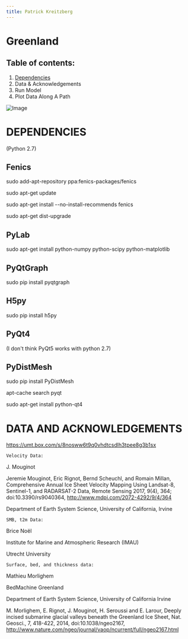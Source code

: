 ```yaml
---
title: Patrick Kreitzberg
---
```

# Greenland

## Table of contents:
1. [Dependencies](#dependencies)
2. Data & Acknowledgements
3. Run Model
4. Plot Data Along A Path

![Image](http://www.patkreitzberg.com/gl.png)

<a name="dependencies"></a>
# DEPENDENCIES

(Python 2.7)

## Fenics

sudo add-apt-repository ppa:fenics-packages/fenics

sudo apt-get update

sudo apt-get install --no-install-recommends fenics

sudo apt-get dist-upgrade

## PyLab

sudo apt-get install python-numpy python-scipy python-matplotlib

## PyQtGraph

sudo pip install pyqtgraph

## H5py

sudo pip install h5py

## PyQt4  
(I don't think PyQt5 works with python 2.7)
    
## PyDistMesh
sudo pip install PyDistMesh

apt-cache search pyqt

sudo apt-get install python-qt4

<a name="data"></a>
# DATA AND ACKNOWLEDGEMENTS

https://umt.box.com/s/8nosww6t9q0vhdtcsdlh3tpee8g3b1sx

    Velocity Data:

J. Mouginot

Jeremie Mouginot, Eric Rignot, Bernd Scheuchl, and Romain Millan, Comprehensive Annual Ice Sheet Velocity Mapping Using Landsat-8, Sentinel-1, and RADARSAT-2 Data, Remote Sensing  2017, 9(4), 364; doi:10.3390/rs9040364, http://www.mdpi.com/2072-4292/9/4/364

Department of Earth System Science, University of California, Irvine

    SMB, t2m Data:

Brice Noël

Institute for Marine and Atmospheric Research (IMAU)

Utrecht University

    Surface, bed, and thickness data:

Mathieu Morlighem

BedMachine Greenland

Department of Earth System Science, University of California Irvine

M. Morlighem, E. Rignot, J. Mouginot, H. Seroussi and E. Larour, Deeply incised submarine glacial valleys beneath the Greenland Ice Sheet, Nat. Geosci., 7, 418-422, 2014, doi:10.1038/ngeo2167, http://www.nature.com/ngeo/journal/vaop/ncurrent/full/ngeo2167.html

